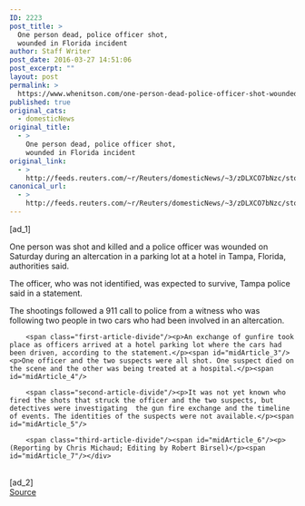 ```yaml
---
ID: 2223
post_title: >
  One person dead, police officer shot,
  wounded in Florida incident
author: Staff Writer
post_date: 2016-03-27 14:51:06
post_excerpt: ""
layout: post
permalink: >
  https://www.whenitson.com/one-person-dead-police-officer-shot-wounded-in-florida-incident/
published: true
original_cats:
  - domesticNews
original_title:
  - >
    One person dead, police officer shot,
    wounded in Florida incident
original_link:
  - >
    http://feeds.reuters.com/~r/Reuters/domesticNews/~3/zDLXCO7bNzc/story01.htm
canonical_url:
  - >
    http://feeds.reuters.com/~r/Reuters/domesticNews/~3/zDLXCO7bNzc/story01.htm
---
```

 [ad_1]
<br><div id="articleText">
<span id="midArticle_start"/>

<span class="focusParagraph" readability="5"><p><span class="articleLocatio&lt;/span&gt;n">One person was shot and killed and a police officer was wounded on Saturday during an altercation in a parking lot at a hotel in Tampa, Florida, authorities said.</span></p></span><span id="midArticle_0"/><p>The officer, who was not identified, was expected to survive, Tampa police said in a statement.</p><span id="midArticle_1"/><p>The shootings followed a 911 call to police from a witness who was following two people in two cars who had been involved in an altercation.</p><span id="midArticle_2"/>
        
        <span class="first-article-divide"/><p>An exchange of gunfire took place as officers arrived at a hotel parking lot where the cars had been driven, according to the statement.</p><span id="midArticle_3"/><p>One officer and the two suspects were all shot. One suspect died on the scene and the other was being treated at a hospital.</p><span id="midArticle_4"/>
        
        <span class="second-article-divide"/><p>It was not yet known who fired the shots that struck the officer and the two suspects, but detectives were investigating  the gun fire exchange and the timeline of events. The identities of the suspects were not available.</p><span id="midArticle_5"/>
        
        <span class="third-article-divide"/><span id="midArticle_6"/><p> (Reporting by Chris Michaud; Editing by Robert Birsel)</p><span id="midArticle_7"/></div>
<br>[ad_2]
<br><a href="http://feeds.reuters.com/~r/Reuters/domesticNews/~3/zDLXCO7bNzc/story01.htm">Source </a>
